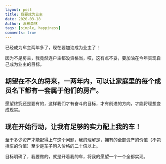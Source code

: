 ```yaml
---
layout: post
title: 我要成为业主
date: 2020-03-18
Author: 瀑布森林
tags: [simple, happiness]
comments: true
---
```


已经成为车主两年多了，现在要加油成为业主了！

因为不是房主，我竟然连户主都没资格当，哎，这有点不妥，要加油在今年实现自己成为业主的目标。

## 期望在不久的将来，一两年内，可以让家庭里的每个成员名下都有一套属于他们的房产。

愿望终究还是要有的，这样我们才有奋斗的目标，才有前进的方向，才能将理想变成现实。

## 现在开始行动，让我有足够的实力配上我的车！

至于多少资产才能配得上车这个问题，我的理解是，拥有的全部资产的价值（不包括车的价值）至少是车子购入价格的二十倍以上。

目标明确了，我要做的，就是开着我的车，将我的愿望一个一个全都实现。
